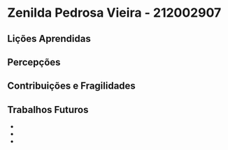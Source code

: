 # Zenilda Pedrosa Vieira - 212002907 

## Lições Aprendidas




## Percepções




## Contribuições e Fragilidades



##  Trabalhos Futuros

- 
- 
- 